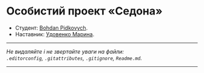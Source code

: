 # Особистий проект «Седона»

* Студент: [Bohdan Pidkovych](https://github.com/Bohdan-pidkovych).
* Наставник: [Удовенко Марина](https://github.com/HardFrontend).

---

_Не видаляйте і не звертайте уваги на файли:_<br>
_`.editorconfig`, `.gitattributes`, `.gitignore`, `Readme.md`._

---
